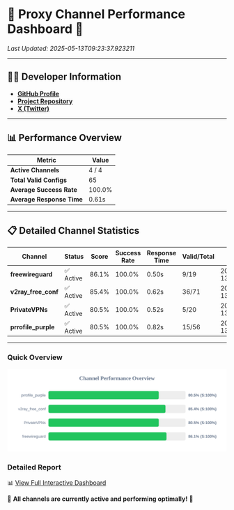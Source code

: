 # 🌟 Proxy Channel Performance Dashboard 🌟

_Last Updated: 2025-05-13T09:23:37.923211_

---

## 👩‍💻 Developer Information

- **[GitHub Profile](https://github.com/4n0nymou3)**  
- **[Project Repository](https://github.com/4n0nymou3/multi-proxy-config-fetcher)**  
- **[X (Twitter)](https://x.com/4n0nymou3)**  

---

## 📊 Performance Overview

| Metric                | Value       |
|-----------------------|-------------|
| **Active Channels**   | 4 / 4       |
| **Total Valid Configs** | 65          |
| **Average Success Rate** | 100.0%      |
| **Average Response Time** | 0.61s       |

---

## 📋 Detailed Channel Statistics

| Channel          | Status     | Score  | Success Rate | Response Time | Valid/Total | Last Success               |
|------------------|------------|--------|--------------|---------------|-------------|----------------------------|
| **freewireguard**  | ✅ Active  | 86.1%  | 100.0% | 0.50s         | 9/19       | 2025-05-13T09:23:37.921572 |
| **v2ray_free_conf**  | ✅ Active  | 85.4%  | 100.0% | 0.62s         | 36/71       | 2025-05-13T09:23:36.844326 |
| **PrivateVPNs**  | ✅ Active  | 80.5%  | 100.0% | 0.52s         | 5/20       | 2025-05-13T09:23:37.394753 |
| **prrofile_purple**  | ✅ Active  | 80.5%  | 100.0% | 0.82s         | 15/56       | 2025-05-13T09:23:36.150231 |

---

### Quick Overview
<div align="center">
  <a href="https://raw.githubusercontent.com/nullluser/NullRepo/refs/heads/main/assets/channel_stats_chart.svg">
    <img src="https://raw.githubusercontent.com/nullluser/NullRepo/refs/heads/main/assets/channel_stats_chart.svg" alt="Source Performance Statistics" width="800">
  </a>
</div>

### Detailed Report
📊 [View Full Interactive Dashboard](https://htmlpreview.github.io/?https://github.com/nullluser/NullRepo/blob/main/assets/performance_report.html)

🎉 **All channels are currently active and performing optimally!** 🎉
